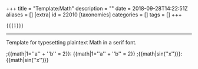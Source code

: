 +++
title = "Template:Math"
description = ""
date = 2018-09-28T14:22:51Z
aliases = []
[extra]
id = 22010
[taxonomies]
categories = []
tags = []
+++

<span style="font-family: serif">{{{1}}}</span><noinclude>

----

Template for typesetting plaintext Math in a serif font.

;<nowiki>{{math|1=''a'' + ''b'' = 2}}</nowiki>: {{math|1=''a'' + ''b'' = 2}}
;<nowiki>{{math|sin(''x'')}}</nowiki>: {{math|sin(''x'')}}
